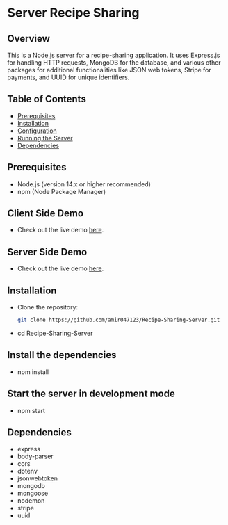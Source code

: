﻿# Server Recipe Sharing

## Overview
This is a Node.js server for a recipe-sharing application. It uses Express.js for handling HTTP requests, MongoDB for the database, and various other packages for additional functionalities like JSON web tokens, Stripe for payments, and UUID for unique identifiers.

## Table of Contents
- [Prerequisites](#prerequisites)
- [Installation](#installation)
- [Configuration](#configuration)
- [Running the Server](#running-the-server)
- [Dependencies](#dependencies)

## Prerequisites
- Node.js (version 14.x or higher recommended)
- npm (Node Package Manager)

## Client Side Demo
- Check out the live demo [here](https://recipesharing.niroghealthplus.com).

## Server Side Demo

- Check out the live demo [here](https://serverrecipesharing.niroghealthplus.com).

## Installation
- Clone the repository:
   ```sh
   git clone https://github.com/amir047123/Recipe-Sharing-Server.git

- cd Recipe-Sharing-Server

## Install the dependencies
- npm install
## Start the server in development mode
- npm start



## Dependencies
- express
- body-parser
- cors
- dotenv
- jsonwebtoken
- mongodb
- mongoose
- nodemon
- stripe
- uuid
